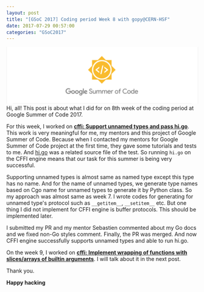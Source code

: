 ```yaml
---
layout: post
title: "[GSoC 2017] Coding period Week 8 with gopy@CERN-HSF"
date: 2017-07-29 00:57:00
categories: "GSoC2017"
---
```

![GSoC2017](/images/googlesummerofcode.png)
Hi, all!
This post is about what I did for on 8th week of the coding period at Google Summer of Code 2017.

For this week, I worked on [**cffi: Support unnamed types and pass hi.go**](https://github.com/go-python/gopy/pull/123). This work is very meaningful for me, my mentors and this project of Google Summer of Code. Because when I contacted my mentors for Google Summer of Code project at the first time, they gave some tutorials and tests to me. And [hi.go]('https://github.com/go-python/gopy/blob/master/_examples/hi/hi.go') was a related source file of the test. 
So running `hi.go` on the CFFI engine means that our task for this summer is being very successful.

Supporting unnamed types is almost same as named type except this type has no name. And for the name of unnamed types, we generate type names based on Cgo name for unnamed types to generate it by Python class.
So my approach was almost same as week 7. I wrote codes for generating for unnamed type's protocol such as `__getitem__`, `__setitem__` etc. But one thing I did not implement for CFFI engine is buffer protocols. This should be implemented later.

I submitted my PR and my mentor Sebastien commented about my Go docs and we fixed non-Go styles comment.
Finally, the PR was merged. And now CFFI engine successfully supports unnamed types and able to run hi.go.

On the week 9, I worked on [**cffi: Implement wrapping of functions with slices/arrays of builtin arguments**](https://github.com/go-python/gopy/issues/128).
I will talk about it in the next post.

Thank you.

**Happy hacking**